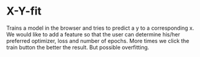 # X-Y-fit
Trains a model in the browser and tries to predict a y to a corresponding x.
We would like to add a feature so that the user can determine his/her preferred optimizer, loss and number of epochs.
More times we click the train button the better the result. But possible overfitting.
